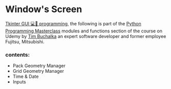 # Window's Screen 
[Tkinter GUI 💻📱 programming](https://docs.python.org/3/library/tk.html), the following is part of the [Python Programming Masterclass](https://www.udemy.com/course/python-the-complete-python-developer-course/?couponCode=ACCAGE0923) modules and functions section of the course on Udemy by [Tim Buchalka](https://www.timbuchalka.com/) an expert software developer and former employee  Fujitsu, Mitsubishi.

### **contents:**
- Pack Geometry Manager
- Grid Geometry Manager
- Time & Date
- Inputs
